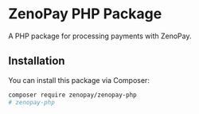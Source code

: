 # ZenoPay PHP Package

A PHP package for processing payments with ZenoPay.

## Installation

You can install this package via Composer:

```bash
composer require zenopay/zenopay-php
# zenopay-php
